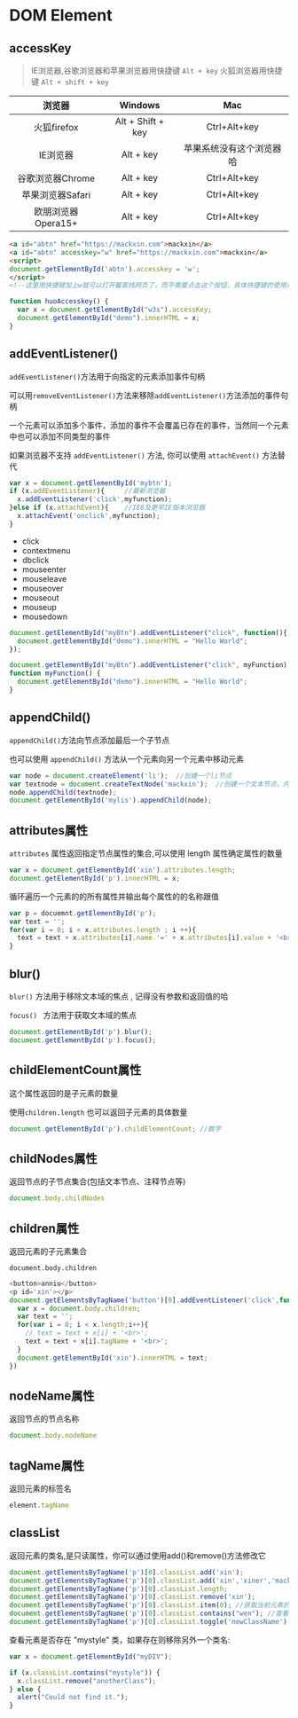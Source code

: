 # DOM Element

## accessKey

> IE浏览器,谷歌浏览器和苹果浏览器用快捷键 `Alt + key` 
> 火狐浏览器用快捷键 `Alt + shift + key`

|       浏览器       |      Windows      |           Mac            |
| :----------------: | :---------------: | :----------------------: |
|    火狐firefox     | Alt + Shift + key |       Ctrl+Alt+key       |
|      IE浏览器      |     Alt + key     | 苹果系统没有这个浏览器哈 |
|  谷歌浏览器Chrome  |     Alt + key     |       Ctrl+Alt+key       |
|  苹果浏览器Safari  |     Alt + key     |       Ctrl+Alt+key       |
| 欧朋浏览器Opera15+ |     Alt + key     |       Ctrl+Alt+key       |

```html
<a id="abtn" href="https://mackxin.com">mackxin</a>
<a id="abtn" accesskey="w" href="https://mackxin.com">mackxin</a>
<script>
document.getElementById('abtn').accesskey = 'w';
</script>
<!--这里用快捷键加上w就可以打开馨客栈网页了，而不需要点击这个按钮，具体快捷键的使用对应使用的浏览器而定哈-->
```

```javascript
function huoAccesskey() {
  var x = document.getElementById("w3s").accessKey;
  document.getElementById("demo").innerHTML = x;
}
```

## addEventListener()

`addEventListener()`方法用于向指定的元素添加事件句柄

可以用`removeEventListener()`方法来移除`addEventListener()`方法添加的事件句柄

一个元素可以添加多个事件，添加的事件不会覆盖已存在的事件，当然同一个元素中也可以添加不同类型的事件

如果浏览器不支持 `addEventListener()` 方法, 你可以使用 `attachEvent()` 方法替代

```javascript
var x = document.getElementById('mybtn');
if (x.addEventListener){     //最新浏览器
  x.addEventListener('click',myfunction);  
}else if (x.attachEvent){    //IE8及更早IE版本浏览器
  x.attachEvent('onclick',myfunction);
}
```

- click
- contextmenu
- dbclick
- mouseenter
- mouseleave
- mouseover
- mouseout
- mouseup
- mousedown

```javascript
document.getElementById("myBtn").addEventListener("click", function(){
  document.getElementById("demo").innerHTML = "Hello World";
});
```

```javascript
document.getElementById("myBtn").addEventListener("click", myFunction);
function myFunction() {
  document.getElementById("demo").innerHTML = "Hello World";
}
```

## appendChild()

`appendChild()`方法向节点添加最后一个子节点

也可以使用 `appendChild()` 方法从一个元素向另一个元素中移动元素

```javascript
var node = document.createElement('li');  //创建一个li节点
var textnode = document.createTextNode('mackxin');  //创建一个文本节点，内容为mackxin
node.appendChild(textnode);
document.getElementById('mylis').appendChild(node);
```

## attributes属性

`attributes` 属性返回指定节点属性的集合,可以使用 length 属性确定属性的数量

```javascript
var x = document.getElementById('xin').attributes.length;
document.getElementById('p').innerHTML = x;
```

循环遍历一个元素的的所有属性并输出每个属性的的名称跟值

```javascript
var p = docuemnt.getElementById('p');
var text = '';
for(var i = 0; i < x.attributes.length ; i ++){
  text = text + x.attributes[i].name '=' + x.attributes[i].value + '<br>';
}
```

## blur()

`blur()` 方法用于移除文本域的焦点 , 记得没有参数和返回值的哈

`focus() ` 方法用于获取文本域的焦点

```javascript
document.getElementById('p').blur();
document.getElementById('p').focus();
```

## childElementCount属性

这个属性返回的是子元素的数量

使用`children.length` 也可以返回子元素的具体数量

```javascript
document.getElementById('p').childElementCount; //数字
```

## childNodes属性

返回节点的子节点集合(包括文本节点、注释节点等)

```javascript
document.body.childNodes
```

## children属性

返回元素的子元素集合

`document.body.children`

```javascript
<button>anniu</button>
<p id='xin'></p>
document.getElementsByTagName('button')[0].addEventListener('click',function(){
  var x = document.body.children;
  var text = '';
  for(var i = 0; i < x.length;i++){
    // text = text + x[i] + '<br>';
    text = text + x[i].tagName + '<br>';
  }
  document.getElementById('xin').innerHTML = text;
})
```

## nodeName属性

返回节点的节点名称

```javascript
document.body.nodeName
```
## tagName属性

返回元素的标签名

```javascript
element.tagName
```

## classList

返回元素的类名,是只读属性，你可以通过使用add()和remove()方法修改它

```javascript
document.getElementsByTagName('p')[0].classList.add('xin');
document.getElementsByTagName('p')[0].classList.add('xin','xiner','mackxin');
document.getElementsByTagName('p')[0].classList.length;
document.getElementsByTagName('p')[0].classList.remove('xin');
document.getElementsByTagName('p')[0].classList.item(0); //获取当前元素的第一个类名，序号从零开始
document.getElementsByTagName('p')[0].classList.contains("wen"); //查看当前元素有没有wen这个类名，值为布尔值哈
document.getElementsByTagName('p')[0].classList.toggle('newClassName');
```

查看元素是否存在 "mystyle" 类，如果存在则移除另外一个类名:

```javascript
var x = document.getElementById("myDIV");

if (x.classList.contains("mystyle")) {
  x.classList.remove("anotherClass");
} else {
  alert("Could not find it.");
}
```